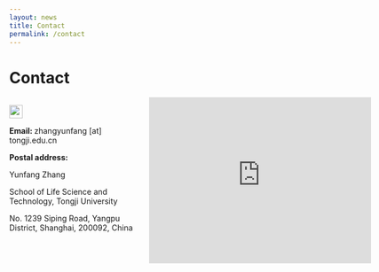 ```yaml
---
layout: news
title: Contact
permalink: /contact
---
```


# Contact

<div style="width: 100%;">
    <div style="float: left; width: 50%;">
        <p>
            <a href="https://scholar.google.com/citations?user=Opgodt4AAAAJ&hl=en" target="_blank">
                <img src="path_to_your_google_scholar_icon.png" style="width: 24px; height: 24px;">
            </a>
        </p>
        <p><b>Email: </b>zhangyunfang [at] tongji.edu.cn</p>
        <p><b>Postal address:</b></p>
        <p>Yunfang Zhang</p>
        <p>School of Life Science and Technology, Tongji University</p>
        <p>No. 1239 Siping Road, Yangpu District, Shanghai, 200092, China</p>
    </div>
    <div style="float: right; width: 50%;">
        <iframe src="https://www.google.com/maps/embed?pb=!1m18!1m12!1m3!1d3409.745270099186!2d121.49825907705562!3d31.283140558821827!2m3!1f0!2f0!3f0!3m2!1i1024!2i768!4f13.1!3m3!1m2!1s0x35b2717ceee3abdb%3A0x74e0a9b94ca733ac!2z5ZCM5rWO5aSn5a2m5Zub5bmz6Lev5qCh5Yy6!5e0!3m2!1szh-CN!2ssg!4v1712816687878!5m2!1szh-CN!2ssg" width="400" height="300" style="border:0;" allowfullscreen="" loading="lazy" referrerpolicy="no-referrer-when-downgrade"></iframe>
    </div>
</div>
<div style="clear: both;"></div>


